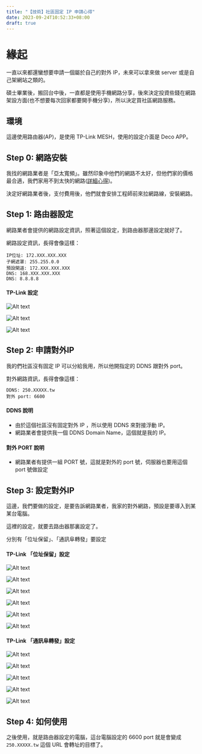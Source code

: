 ```yaml
---
title: "【技術】社區固定 IP 申請心得"
date: 2023-09-24T10:52:33+08:00
draft: true
---
```


# 緣起

一直以來都還蠻想要申請一個屬於自己的對外 IP，未來可以拿來做 server 或是自己架網站之類的。

碩士畢業後，搬回台中後，一直都是使用手機網路分享，後來決定投資些錢在網路架設方面(也不想要每次回家都要開手機分享)，所以決定買社區網路服務。

## 環境

這邊使用路由器(AP)，是使用 TP-Link MESH，使用的設定介面是 Deco APP。

## Step 0: 網路安裝

我找的網路業者是「亞太寬頻」。雖然印象中他們的網路不太好，但他們家的價格最合適，我們家用不到太快的網路([詳細心得](<mai-blog/tech/技術家用網速申請心得/>))。

決定好網路業者後，支付費用後，他們就會安排工程師前來拉網路線，安裝網路。

## Step 1: 路由器設定

網路業者會提供的網路設定資訊，照著這個設定，到路由器那邊設定就好了。

網路設定資訊，長得會像這樣：

```
IP位址: 172.XXX.XXX.XXX
子網遮罩: 255.255.0.0
預設閘道: 172.XXX.XXX.XXX
DNS: 168.XXX.XXX.XXX
DNS: 8.8.8.8
```

#### TP-Link 設定

![Alt text](</mai-blog/【技術】社區固定 IP 申請心得/A4CC1F5A-9B37-4A0D-80E7-918C506FC2D5.jpg>)

![Alt text](</mai-blog/【技術】社區固定 IP 申請心得/09EA2FFA-5206-427A-9E2A-2D38E80471A5.jpg>)

![Alt text](</mai-blog/【技術】社區固定 IP 申請心得/4401F494-5686-46AE-8EC4-854A65F7BA11.jpg>)

## Step 2: 申請對外IP

我的們社區沒有固定 IP 可以分給我用，所以他開指定的 DDNS 跟對外 port。

對外網路資訊，長得會像這樣：

```
DDNS: 250.XXXXX.tw
對外 port: 6600
```

#### DDNS 說明

- 由於這個社區沒有固定對外 IP ，所以使用 DDNS 來對接浮動 IP。
- 網路業者會提供我一個 DDNS Domain Name，這個就是我的 IP。

#### 對外 PORT 說明

- 網路業者有提供一組 PORT 號，這就是對外的 port 號，伺服器也要用這個 port 號做設定

## Step 3: 設定對外IP

這邊，我們要做的設定，是要告訴網路業者，我家的對外網路，預設是要導入到某某台電腦。

這裡的設定，就要去路由器那裏設定了。

分別有「位址保留」、「通訊阜轉發」要設定

#### TP-Link 「位址保留」設定

![Alt text](</mai-blog/【技術】社區固定 IP 申請心得/A4CC1F5A-9B37-4A0D-80E7-918C506FC2D5.jpg>)

![Alt text](</mai-blog/【技術】社區固定 IP 申請心得/1099F121-CDB5-4628-9A18-42C8034A432F.jpg>)

![Alt text](</mai-blog/【技術】社區固定 IP 申請心得/E0CD41F7-6434-4FDF-B395-8DC35E87C5CC.jpg>)

![Alt text](</mai-blog/【技術】社區固定 IP 申請心得/F2D5F31A-C058-422A-AD36-BE4D66948442.jpg>)

![Alt text](</mai-blog/【技術】社區固定 IP 申請心得/C4E5068C-DDFE-4660-89BF-AF7094B0191D.jpg>)

![Alt text](</mai-blog/【技術】社區固定 IP 申請心得/7BA9F26C-1122-476B-BF6D-348A6362D681.jpg>)

#### TP-Link 「通訊阜轉發」設定

![Alt text](</mai-blog/【技術】社區固定 IP 申請心得/A4CC1F5A-9B37-4A0D-80E7-918C506FC2D5.jpg>)

![Alt text](</mai-blog/【技術】社區固定 IP 申請心得/F0218D09-8C07-479F-99F0-6D1B8E778DA4.jpg>)

![Alt text](</mai-blog/【技術】社區固定 IP 申請心得/1CF31018-D7E7-47F5-A60C-F6633D896D2C.jpg>)

![Alt text](</mai-blog/【技術】社區固定 IP 申請心得/2686C79F-8140-4E28-BF89-68FCBEE8D264.jpg>)

![Alt text](</mai-blog/【技術】社區固定 IP 申請心得/F6518C9F-3B55-4823-B41E-15CD224A49B5.jpg>)

## Step 4: 如何使用

之後使用，就是路由器設定的電腦，這台電腦設定的 6600 port 就是會變成 `250.XXXXX.tw` 這個 URL 會轉址的目標了。
